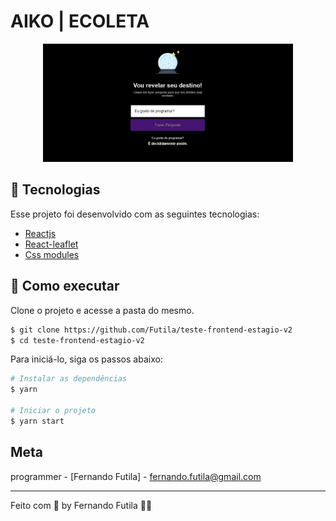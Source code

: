 # AIKO | ECOLETA

<div align="center">
    <img src="https://github.com/Futila/maratona-explorer/blob/master/.github/app.JPG" width="400px" />
</div>

## 🧪 Tecnologias

Esse projeto foi desenvolvido com as seguintes tecnologias:

- [Reactjs](https://reactjs.org)
- [React-leaflet](https://react-leaflet.js.org/)
- [Css modules](https://github.com/css-modules/css-modules)

## 🚀 Como executar

Clone o projeto e acesse a pasta do mesmo.

```bash
$ git clone https://github.com/Futila/teste-frontend-estagio-v2
$ cd teste-frontend-estagio-v2
```

Para iniciá-lo, siga os passos abaixo:

```bash
# Instalar as dependências
$ yarn

# Iniciar o projeto
$ yarn start
```

## Meta

programmer - [Fernando Futila] - fernando.futila@gmail.com

---

Feito com 💜 by Fernando Futila 👋🏻
